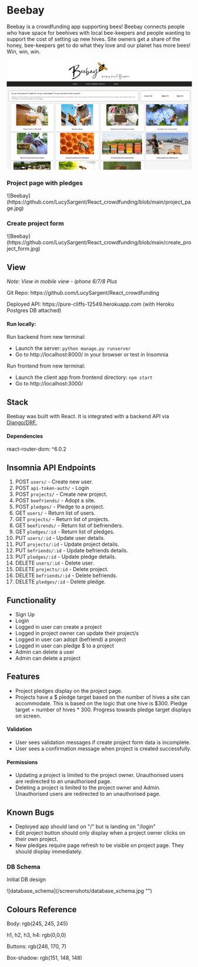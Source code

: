 <h1>Beebay</h1>
<p>Beebay is a crowdfunding app supporting bees! Beebay connects people who have space for beehives with local bee-keepers and people wanting to support the cost of setting up new hives. Site owners get a share of the honey, bee-keepers get to do what they love and our planet has more bees! Win, win, win.</p>

![Beebay](https://github.com/LucySargent/React_crowdfunding/blob/main/new_home.png)

<h3>Project page with pledges</h3>
![Beebay](https://github.com/LucySargent/React_crowdfunding/blob/main/project_page.jpg)

<h3>Create project form</h3>
![Beebay](https://github.com/LucySargent/React_crowdfunding/blob/main/create_project_form.jpg)



<h2>View</h2>
<p><em>Note: View in mobile view - iphone 6/7/8 Plus</em></p>
<p>Git Repo: https://github.com/LucySargent/React_crowdfunding</p>
<p>Deployed API: https://pure-cliffs-12549.herokuapp.com (with Heroku Postgres DB attached)</p>

<h4>Run locally:</h4>
<p>Run backend from new terminal:</p>
<ul>
<li>Launch the server: <code>python manage.py runserver</code></li>
<li>Go to http://localhost:8000/ in your browser or test in Insomnia</li>
    </ul>

<p>Run frontend from new terminal:</p>
    <ul>
<li>Launch the client app from frontend directory: <code>npm start</code></li>
<li>Go to http://localhost:3000/</li>
</ul>

<h2>Stack</h2>
<p>Beebay was built with React. It is integrated with a backend API via<a href="https://github.com/LucySargent/crowdfunding"> Django/DRF.</a>

<h4>Dependencies</h4>
react-router-dom: ^6.0.2


<h2>Insomnia API Endpoints</h2>
<ol>
    <li>POST <code>users/</code> - Create new user.</li>
    <li>POST <code>api-token-auth/</code> - Login</li>
    <li>POST <code>projects/</code> - Create new project.</li>
    <li>POST <code>beefriends/</code> - Adopt a site.</li>
    <li>POST <code>pledges/</code> - Pledge to a project.</li>
    <li>GET <code>users/</code> - Return list of users.</li>
    <li>GET <code>projects/</code> - Return list of projects.</li>
    <li>GET <code>beefirends/</code> - Return list of befrienders.</li>
    <li>GET <code>pledges/:id</code> - Return list of pledges.</li>
    <li>PUT <code>users/:id</code> - Update user details.</li>
    <li>PUT <code>projects/:id</code> - Update project details.</li>
    <li>PUT <code>befriends/:id</code> - Update befriends details.</li>
    <li>PUT <code>pledges/:id</code> - Update pledge details.</li>
    <li>DELETE <code>users/:id</code> - Delete user.</li>
    <li>DELETE <code>projects/:id</code> - Delete project.</li>
    <li>DELETE <code>befriends/:id</code> - Delete befriends.</li>
    <li>DELETE <code>pledges/:id</code> - Delete pledge.</li>
    </ol>

<h2>Functionality</h2> 
<ul>
    <li>Sign Up</li>
    <li>Login</li>
    <li>Logged in user can create a project</li>
    <li>Logged in project owner can update their project/s</li>
    <li>Logged in user can adopt (befriend) a project</li>
    <li>Logged in user can pledge $ to a project</li>
    <li>Admin can delete a user</li>
    <li>Admin can delete a project</li>
    </ul>
    
<h2>Features</h2>     
    <ul>
    <li>Project pledges display on the project page.</li>
    <li>Projects have a $ pledge target based on the number of hives a site can accommodate. This is based on the logic that one hive is $300. Pledge target = number of hives * 300. Progress towards pledge target displays on screen.</li>
</ul>

<h4>Validation</h4>
<ul>
<li>User sees validation messages if create project form data is incomplete.</li>
<li>User sees a confirmation message when project is created successfully.</li>
     </ul>

<h4>Permissions</h4>
<ul>
<li>Updating a project is limited to the project owner. Unauthorised users are redirected to an unauthorised page.</li>
<li>Deleting a project is limited to the project owner and Admin. Unauthorised users are redirected to an unauthorised page.</li>
    </ul>

<h2>Known Bugs</h2>
<ul>
    <li>Deployed app should land on "/" but is landing on "/login"</li>
    <li>Edit project button should only display when a project owner clicks on their own project.</li>
    <li>New pledges require page refresh to be visible on project page. They should display immediately.</li>
    </ul>
    
 <h3>DB Schema</h3>
 Initial DB design
 <p>![database_schema](/screenshots/database_schema.jpg "")</p>
 
 <h2>Colours Reference</h2>
 <p>Body: rgb(245, 245, 245)</p>
 <p>h1, h2, h3, h4: rgb(0,0,0)</p>
 <p>Buttons: rgb(246, 170, 7)</p>
 <p>Box-shadow: rgb(151, 148, 148)</p>
 
    
    
